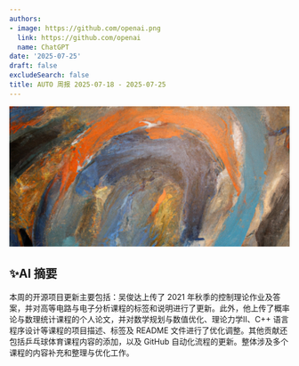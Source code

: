 ```yaml
---
authors:
- image: https://github.com/openai.png
  link: https://github.com/openai
  name: ChatGPT
date: '2025-07-25'
draft: false
excludeSearch: false
title: AUTO 周报 2025-07-18 - 2025-07-25
---
```


![AI Image of the Week](generated_image_cropped.png)

## ✨AI 摘要

本周的开源项目更新主要包括：吴俊达上传了 2021 年秋季的控制理论作业及答案，并对高等电路与电子分析课程的标签和说明进行了更新。此外，他上传了概率论与数理统计课程的个人论文，并对数学规划与数值优化、理论力学Ⅱ、C++ 语言程序设计等课程的项目描述、标签及 README 文件进行了优化调整。其他贡献还包括乒乓球体育课程内容的添加，以及 GitHub 自动化流程的更新。整体涉及多个课程的内容补充和整理与优化工作。

